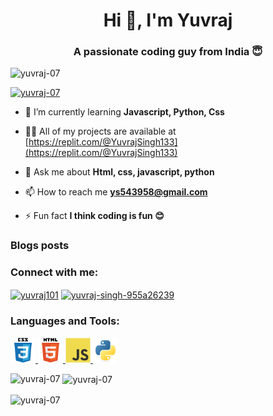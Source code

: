 <h1 align="center">Hi 👋, I'm Yuvraj</h1>

<h3 align="center">A passionate coding guy from India 😇</h3>

<p align="left"> <img src="https://komarev.com/ghpvc/?username=yuvraj-07&label=Profile%20views&color=0e75b6&style=flat" alt="yuvraj-07" /> </p>

<p align="left"> <a href="https://github.com/ryo-ma/github-profile-trophy"><img src="https://github-profile-trophy.vercel.app/?username=yuvraj-07" alt="yuvraj-07" /></a> </p>

- 🌱 I’m currently learning **Javascript, Python, Css**

- 👨‍💻 All of my projects are available at [https://replit.com/@YuvrajSingh133](https://replit.com/@YuvrajSingh133)

- 💬 Ask me about **Html, css, javascript, python**

- 📫 How to reach me **ys543958@gmail.com**

- ⚡ Fun fact **I think coding is fun 😊**

### Blogs posts
<!-- BLOG-POST-LIST:START -->
<!-- BLOG-POST-LIST:END -->

<h3 align="left">Connect with me:</h3>
<p align="left">
<a href="https://dev.to/yuvraj101" target="blank"><img align="center" src="https://raw.githubusercontent.com/rahuldkjain/github-profile-readme-generator/master/src/images/icons/Social/devto.svg" alt="yuvraj101" height="30" width="40" /></a>
<a href="https://linkedin.com/in/yuvraj-singh-955a26239" target="blank"><img align="center" src="https://raw.githubusercontent.com/rahuldkjain/github-profile-readme-generator/master/src/images/icons/Social/linked-in-alt.svg" alt="yuvraj-singh-955a26239" height="30" width="40" /></a>
</p>

<h3 align="left">Languages and Tools:</h3>
<p align="left"> <a href="https://www.w3schools.com/css/" target="_blank" rel="noreferrer"> <img src="https://raw.githubusercontent.com/devicons/devicon/master/icons/css3/css3-original-wordmark.svg" alt="css3" width="40" height="40"/> </a> <a href="https://www.w3.org/html/" target="_blank" rel="noreferrer"> <img src="https://raw.githubusercontent.com/devicons/devicon/master/icons/html5/html5-original-wordmark.svg" alt="html5" width="40" height="40"/> </a> <a href="https://developer.mozilla.org/en-US/docs/Web/JavaScript" target="_blank" rel="noreferrer"> <img src="https://raw.githubusercontent.com/devicons/devicon/master/icons/javascript/javascript-original.svg" alt="javascript" width="40" height="40"/> </a> <a href="https://www.python.org" target="_blank" rel="noreferrer"> <img src="https://raw.githubusercontent.com/devicons/devicon/master/icons/python/python-original.svg" alt="python" width="40" height="40"/> </a> </p>

<p><img align="left" src="https://github-readme-stats.vercel.app/api/top-langs?username=yuvraj-07&show_icons=true&locale=en&layout=compact" alt="yuvraj-07" /></p>

<p>&nbsp;<img align="center" src="https://github-readme-stats.vercel.app/api?username=yuvraj-07&show_icons=true&locale=en" alt="yuvraj-07" /></p>

<p><img align="center" src="https://github-readme-streak-stats.herokuapp.com/?user=yuvraj-07&" alt="yuvraj-07" /></p>

